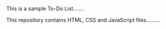 This is a sample To-Do List.......

This repository contains HTML, CSS and JavaScript files.........

